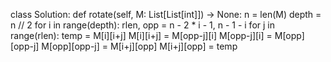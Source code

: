 class Solution:
    def rotate(self, M: List[List[int]]) -> None:
        n = len(M)
        depth = n // 2
        for i in range(depth):
            rlen, opp = n - 2 * i - 1, n - 1 - i
            for j in range(rlen):
                temp = M[i][i+j]
                M[i][i+j] = M[opp-j][i]
                M[opp-j][i] = M[opp][opp-j]
                M[opp][opp-j] = M[i+j][opp]
                M[i+j][opp] = temp



